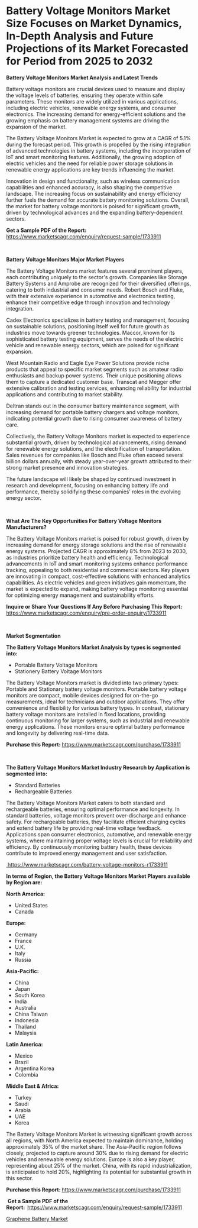 <p><h1>Battery Voltage Monitors Market Size Focuses on Market Dynamics, In-Depth Analysis and Future Projections of its Market Forecasted for Period from 2025 to 2032</h1></p><p><strong>Battery Voltage Monitors Market Analysis and Latest Trends</strong></p>
<p><p>Battery voltage monitors are crucial devices used to measure and display the voltage levels of batteries, ensuring they operate within safe parameters. These monitors are widely utilized in various applications, including electric vehicles, renewable energy systems, and consumer electronics. The increasing demand for energy-efficient solutions and the growing emphasis on battery management systems are driving the expansion of the market.</p><p>The Battery Voltage Monitors Market is expected to grow at a CAGR of 5.1% during the forecast period. This growth is propelled by the rising integration of advanced technologies in battery systems, including the incorporation of IoT and smart monitoring features. Additionally, the growing adoption of electric vehicles and the need for reliable power storage solutions in renewable energy applications are key trends influencing the market.</p><p>Innovation in design and functionality, such as wireless communication capabilities and enhanced accuracy, is also shaping the competitive landscape. The increasing focus on sustainability and energy efficiency further fuels the demand for accurate battery monitoring solutions. Overall, the market for battery voltage monitors is poised for significant growth, driven by technological advances and the expanding battery-dependent sectors.</p></p>
<p><strong>Get a Sample PDF of the Report:&nbsp;</strong> <a href="https://www.marketscagr.com/enquiry/request-sample/1733911?utm_campaign=3541&utm_medium=2&utm_source=Github&utm_content=ia&utm_term=07042025&utm_id=battery-voltage-monitors">https://www.marketscagr.com/enquiry/request-sample/1733911</a></p>
<p>&nbsp;</p>
<p><strong>Battery Voltage Monitors Major Market Players</strong></p>
<p><p>The Battery Voltage Monitors market features several prominent players, each contributing uniquely to the sector's growth. Companies like Storage Battery Systems and Amprobe are recognized for their diversified offerings, catering to both industrial and consumer needs. Robert Bosch and Fluke, with their extensive experience in automotive and electronics testing, enhance their competitive edge through innovation and technology integration.</p><p>Cadex Electronics specializes in battery testing and management, focusing on sustainable solutions, positioning itself well for future growth as industries move towards greener technologies. Maccor, known for its sophisticated battery testing equipment, serves the needs of the electric vehicle and renewable energy sectors, which are poised for significant expansion.</p><p>West Mountain Radio and Eagle Eye Power Solutions provide niche products that appeal to specific market segments such as amateur radio enthusiasts and backup power systems. Their unique positioning allows them to capture a dedicated customer base. Transcat and Megger offer extensive calibration and testing services, enhancing reliability for industrial applications and contributing to market stability.</p><p>Deltran stands out in the consumer battery maintenance segment, with increasing demand for portable battery chargers and voltage monitors, indicating potential growth due to rising consumer awareness of battery care.</p><p>Collectively, the Battery Voltage Monitors market is expected to experience substantial growth, driven by technological advancements, rising demand for renewable energy solutions, and the electrification of transportation. Sales revenues for companies like Bosch and Fluke often exceed several billion dollars annually, with steady year-over-year growth attributed to their strong market presence and innovation strategies.</p><p>The future landscape will likely be shaped by continued investment in research and development, focusing on enhancing battery life and performance, thereby solidifying these companies’ roles in the evolving energy sector.</p></p>
<p>&nbsp;</p>
<p><strong>What Are The Key Opportunities For Battery Voltage Monitors Manufacturers?</strong></p>
<p><p>The Battery Voltage Monitors market is poised for robust growth, driven by increasing demand for energy storage solutions and the rise of renewable energy systems. Projected CAGR is approximately 8% from 2023 to 2030, as industries prioritize battery health and efficiency. Technological advancements in IoT and smart monitoring systems enhance performance tracking, appealing to both residential and commercial sectors. Key players are innovating in compact, cost-effective solutions with enhanced analytics capabilities. As electric vehicles and green initiatives gain momentum, the market is expected to expand, making battery voltage monitoring essential for optimizing energy management and sustainability efforts.</p></p>
<p><strong>Inquire or Share Your Questions If Any Before Purchasing This Report:</strong> <a href="https://www.marketscagr.com/enquiry/pre-order-enquiry/1733911?utm_campaign=3541&utm_medium=2&utm_source=Github&utm_content=ia&utm_term=07042025&utm_id=battery-voltage-monitors">https://www.marketscagr.com/enquiry/pre-order-enquiry/1733911</a></p>
<p>&nbsp;</p>
<p><strong>Market Segmentation</strong></p>
<p><strong>The Battery Voltage Monitors Market Analysis by types is segmented into:</strong></p>
<p><ul><li>Portable Battery Voltage Monitors</li><li>Stationery Battery Voltage Monitors</li></ul></p>
<p><p>The Battery Voltage Monitors market is divided into two primary types: Portable and Stationary battery voltage monitors. Portable battery voltage monitors are compact, mobile devices designed for on-the-go measurements, ideal for technicians and outdoor applications. They offer convenience and flexibility for various battery types. In contrast, stationary battery voltage monitors are installed in fixed locations, providing continuous monitoring for larger systems, such as industrial and renewable energy applications. These monitors ensure optimal battery performance and longevity by delivering real-time data.</p></p>
<p><strong>Purchase this Report:&nbsp;</strong><a href="https://www.marketscagr.com/purchase/1733911?utm_campaign=3541&utm_medium=2&utm_source=Github&utm_content=ia&utm_term=07042025&utm_id=battery-voltage-monitors">https://www.marketscagr.com/purchase/1733911</a></p>
<p>&nbsp;</p>
<p><strong>The Battery Voltage Monitors Market Industry Research by Application is segmented into:</strong></p>
<p><ul><li>Standard Batteries</li><li>Rechargeable Batteries</li></ul></p>
<p><p>The Battery Voltage Monitors Market caters to both standard and rechargeable batteries, ensuring optimal performance and longevity. In standard batteries, voltage monitors prevent over-discharge and enhance safety. For rechargeable batteries, they facilitate efficient charging cycles and extend battery life by providing real-time voltage feedback. Applications span consumer electronics, automotive, and renewable energy systems, where maintaining proper voltage levels is crucial for reliability and efficiency. By continuously monitoring battery health, these devices contribute to improved energy management and user satisfaction.</p></p>
<p><a href="https://www.marketscagr.com/battery-voltage-monitors-r1733911?utm_campaign=3541&utm_medium=2&utm_source=Github&utm_content=ia&utm_term=07042025&utm_id=battery-voltage-monitors">&nbsp;https://www.marketscagr.com/battery-voltage-monitors-r1733911</a></p>
<p><strong>In terms of Region, the Battery Voltage Monitors Market Players available by Region are:</strong></p>
<p>
    <p> <strong> North America: </strong>
        <ul>
            <li>United States</li>
            <li>Canada</li>
        </ul>
        </p> 
    <p> <strong> Europe: </strong>
        <ul>
            <li>Germany</li>
            <li>France</li>
            <li>U.K.</li>
            <li>Italy</li>
            <li>Russia</li>
        </ul>
        </p> 
    <p> <strong> Asia-Pacific: </strong>
        <ul>
            <li>China</li>
            <li>Japan</li>
            <li>South Korea</li>
            <li>India</li>
            <li>Australia</li>
            <li>China Taiwan</li>
            <li>Indonesia</li>
            <li>Thailand</li>
            <li>Malaysia</li>
        </ul>
        </p> 
    <p> <strong> Latin America: </strong>
        <ul>
            <li>Mexico</li>
            <li>Brazil</li>
            <li>Argentina Korea</li>
            <li>Colombia</li>
        </ul>
        </p> 
    <p> <strong> Middle East & Africa: </strong>
        <ul>
            <li>Turkey</li>
            <li>Saudi</li>
            <li>Arabia</li>
            <li>UAE</li>
            <li>Korea</li>
        </ul>
    </p>
    </p>
<p><p>The Battery Voltage Monitors Market is witnessing significant growth across all regions, with North America expected to maintain dominance, holding approximately 35% of the market share. The Asia-Pacific region follows closely, projected to capture around 30% due to rising demand for electric vehicles and renewable energy solutions. Europe is also a key player, representing about 25% of the market. China, with its rapid industrialization, is anticipated to hold 20%, highlighting its potential for substantial growth in this sector.</p></p>
<p><strong>Purchase this Report: </strong><a href="https://www.marketscagr.com/purchase/1733911?utm_campaign=3541&utm_medium=2&utm_source=Github&utm_content=ia&utm_term=07042025&utm_id=battery-voltage-monitors">https://www.marketscagr.com/purchase/1733911</a></p>
<p>&nbsp;<strong>Get a Sample PDF of the Report:&nbsp;&nbsp;</strong><a href="https://www.marketscagr.com/enquiry/request-sample/1733911?utm_campaign=3541&utm_medium=2&utm_source=Github&utm_content=ia&utm_term=07042025&utm_id=battery-voltage-monitors">https://www.marketscagr.com/enquiry/request-sample/1733911</a></p>
<p><strong></strong></p>
<p><p><a href="https://github.com/braisykhwezi/Market-Research-Report-List-1/blob/main/graphene-battery-market.md?utm_campaign=3541&utm_medium=2&utm_source=Github&utm_content=ia&utm_term=07042025&utm_id=battery-voltage-monitors">Graphene Battery Market</a></p></p>